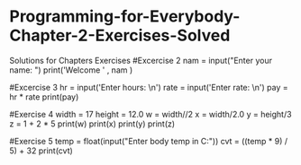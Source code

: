 # Programming-for-Everybody-Chapter-2-Exercises-Solved
Solutions for Chapters  Exercises 
#Excercise 2
nam = input("Enter your name: ")
print('Welcome ' , nam )

#Excercise 3
hr = input('Enter hours: \n')
rate = input('Enter rate: \n')
pay = hr * rate
print(pay)

#Exercise 4
width = 17
height = 12.0
w = width//2
x = width/2.0
y = height/3
z = 1 + 2 * 5
print(w)
print(x)
print(y)
print(z)

#Exercise 5
temp = float(input("Enter body temp in C:"))
cvt = ((temp * 9) / 5) + 32
print(cvt)
